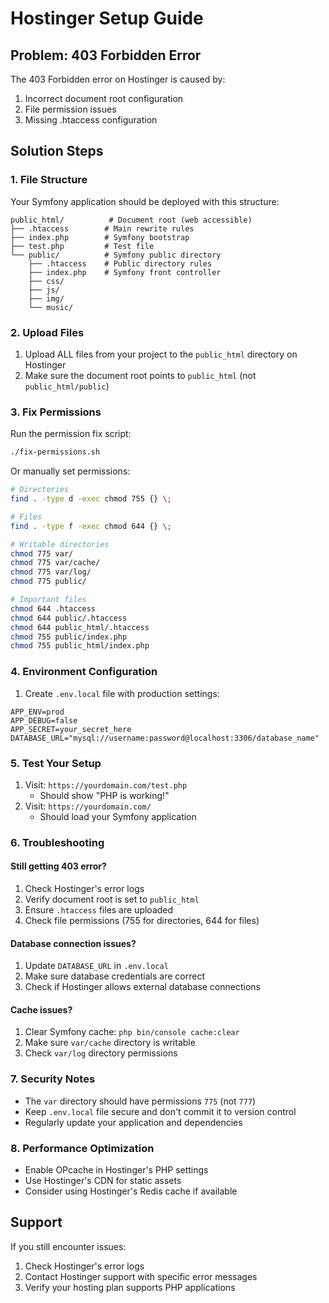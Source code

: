 # Hostinger Setup Guide

## Problem: 403 Forbidden Error

The 403 Forbidden error on Hostinger is caused by:
1. Incorrect document root configuration
2. File permission issues
3. Missing .htaccess configuration

## Solution Steps

### 1. File Structure
Your Symfony application should be deployed with this structure:
```
public_html/          # Document root (web accessible)
├── .htaccess        # Main rewrite rules
├── index.php        # Symfony bootstrap
├── test.php         # Test file
└── public/          # Symfony public directory
    ├── .htaccess    # Public directory rules
    ├── index.php    # Symfony front controller
    ├── css/
    ├── js/
    ├── img/
    └── music/
```

### 2. Upload Files
1. Upload ALL files from your project to the `public_html` directory on Hostinger
2. Make sure the document root points to `public_html` (not `public_html/public`)

### 3. Fix Permissions
Run the permission fix script:
```bash
./fix-permissions.sh
```

Or manually set permissions:
```bash
# Directories
find . -type d -exec chmod 755 {} \;

# Files
find . -type f -exec chmod 644 {} \;

# Writable directories
chmod 775 var/
chmod 775 var/cache/
chmod 775 var/log/
chmod 775 public/

# Important files
chmod 644 .htaccess
chmod 644 public/.htaccess
chmod 644 public_html/.htaccess
chmod 755 public/index.php
chmod 755 public_html/index.php
```

### 4. Environment Configuration
1. Create `.env.local` file with production settings:
```env
APP_ENV=prod
APP_DEBUG=false
APP_SECRET=your_secret_here
DATABASE_URL="mysql://username:password@localhost:3306/database_name"
```

### 5. Test Your Setup
1. Visit: `https://yourdomain.com/test.php`
   - Should show "PHP is working!"
2. Visit: `https://yourdomain.com/`
   - Should load your Symfony application

### 6. Troubleshooting

#### Still getting 403 error?
1. Check Hostinger's error logs
2. Verify document root is set to `public_html`
3. Ensure `.htaccess` files are uploaded
4. Check file permissions (755 for directories, 644 for files)

#### Database connection issues?
1. Update `DATABASE_URL` in `.env.local`
2. Make sure database credentials are correct
3. Check if Hostinger allows external database connections

#### Cache issues?
1. Clear Symfony cache: `php bin/console cache:clear`
2. Make sure `var/cache` directory is writable
3. Check `var/log` directory permissions

### 7. Security Notes
- The `var` directory should have permissions `775` (not `777`)
- Keep `.env.local` file secure and don't commit it to version control
- Regularly update your application and dependencies

### 8. Performance Optimization
- Enable OPcache in Hostinger's PHP settings
- Use Hostinger's CDN for static assets
- Consider using Hostinger's Redis cache if available

## Support
If you still encounter issues:
1. Check Hostinger's error logs
2. Contact Hostinger support with specific error messages
3. Verify your hosting plan supports PHP applications